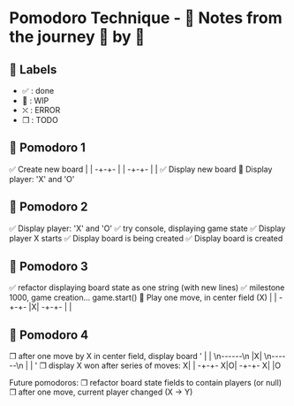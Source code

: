 # Pomodoro Technique - :notebook: Notes from the journey :tomato: by :tomato:

## :bookmark: Labels

- ✅ : done
- 🚧 : WIP
- ⛌ : ERROR
- ❒ : TODO

## 🍅 Pomodoro 1

✅ Create new board
| |
-+-+-
| |
-+-+-
| |
✅ Display new board
🚧 Display player: 'X' and 'O'

## 🍅 Pomodoro 2

✅ Display player: 'X' and 'O'
✅ try console, displaying game state
✅ Display player X starts
✅ Display board is being created
✅ Display board is created

## 🍅 Pomodoro 3

✅ refactor displaying board state as one string (with new lines)
✅ milestone 1000, game creation... game.start()
🚧 Play one move, in center field (X)
| |
-+-+-
|X|
-+-+-
| |

## 🍅 Pomodoro 4

❒ after one move by X in center field, display board
' | | \n------\n |X| \n------\n | | '
❒ display X won after series of moves:
X| |
-+-+-
X|O|
-+-+-
X| |O

Future pomodoros:
❒ refactor board state fields to contain players (or null)
❒ after one move, current player changed (X -> Y)
